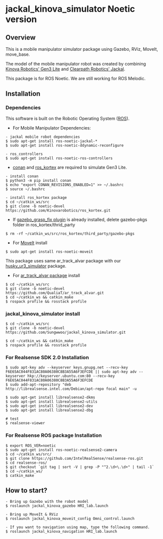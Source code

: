 # jackal_kinova_simulator Noetic version

## Overview
This is a mobile manipulator simulator package using Gazebo, RViz, MoveIt, move_base.

The model of the mobile manipulator robot was created by combining [Kinova Robotics' Gen3 Lite](https://github.com/Kinovarobotics/ros_kortex) and [Clearpath Robotics' Jackal](https://github.com/jackal/jackal.git).

This package is for ROS Noetic. We are still working for ROS Melodic.


## Installation

### Dependencies
This software is built on the Robotic Operating System ([ROS](http://wiki.ros.org/ROS/Installation)).

- For Mobile Manipulator Dependencies:
```
- jackal mobile robot dependencies
$ sudo apt-get install ros-noetic-jackal-*
$ sudo apt-get install ros-noetic-ddynamic-reconfigure

- ros_controllers
$ sudo apt-get install ros-noetic-ros-controllers
```

- [conan](https://docs.conan.io/en/latest/howtos/other_languages_package_manager/python.html) and [ros_kortex](https://github.com/Kinovarobotics/ros_kortex) are required to simulate Gen3 Lite.
```
- install conan
$ python3 -m pip install conan
$ echo "export CONAN_REVISIONS_ENABLED=1" >> ~/.bashrc
$ source ~/.bashrc

- install ros_kortex package
$ cd ~/catkin_ws/src
$ git clone -b noetic-devel https://github.com/Kinovarobotics/ros_kortex.git
```

- If [gazebo_grasp_fix plugin](https://github.com/JenniferBuehler/gazebo-pkgs) is already installed, delete gazebo-pkgs folder in ros_kortex/thrid_party
```
$ rm -rf ~/catkin_ws/src/ros_kortex/third_party/gazebo-pkgs
```

- For [MoveIt](https://moveit.ros.org/) install
```
$ sudo apt-get install ros-noetic-moveit
```

This package uses same ar_track_alvar package with our [husky_ur3_simulator](https://github.com/QualiaT/husky_ur3_simulator.git) package.
- For [ar_track_alvar package](https://github.com/QualiaT/ar_track_alvar) install
```
$ cd ~/catkin_ws/src
$ git clone -b noetic-devel https://github.com/QualiaT/ar_track_alvar.git
$ cd ~/catkin_ws && catkin_make
$ rospack profile && rosstack profile
```

### jackal_kinova_simulator install
```
$ cd ~/catkin_ws/src
$ git clone -b noetic-devel https://github.com/Sungwwoo/jackal_kinova_simulator.git

$ cd ~/catkin_ws && catkin_make
$ rospack profile && rosstack profile
```


### For Realsense SDK 2.0 Installation
```
$ sudo apt-key adv --keyserver keys.gnupg.net --recv-key F6E65AC044F831AC80A06380C8B3A55A6F3EFCDE || sudo apt-key adv --keyserver hkp://keyserver.ubuntu.com:80 --recv-key F6E65AC044F831AC80A06380C8B3A55A6F3EFCDE
$ sudo add-apt-repository "deb http://librealsense.intel.com/Debian/apt-repo focal main" -u

$ sudo apt-get install librealsense2-dkms
$ sudo apt-get install librealsense2-utils
$ sudo apt-get install librealsense2-dev
$ sudo apt-get install librealsense2-dbg

# test
$ realsense-viewer
```

### For Realsense ROS package Installation
```
$ export ROS_VER=noetic
$ sudo apt-get install ros-noetic-realsense2-camera
$ cd ~/catkin_ws/src/
$ git clone https://github.com/IntelRealSense/realsense-ros.git
$ cd realsense-ros/
$ git checkout `git tag | sort -V | grep -P "^2.\d+\.\d+" | tail -1`
$ cd ~/catkin_ws/
$ catkin_make
```

## How to start?
```
- Bring up Gazebo with the robot model
$ roslaunch jackal_kinova_gazebo HRI_lab.launch

- Bring up MoveIt & RViz
$ roslaunch jackal_kinova_moveit_config Omni_control.launch

- If you want to navigation using map, type the following command.
$ roslaunch jackal_kinova_navigation HRI_lab.launch
```
